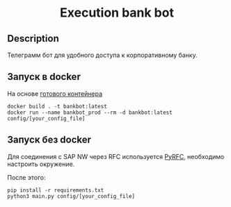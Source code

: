 <h1 align="center">Execution bank bot</h1>

## Description

Телеграмм бот для удобного доступа к корпоративному банку.

## Запуск в docker

На основе <a  href="https://hub.docker.com/repository/docker/nektoman/sapnwsdk">готового контейнера</a>
```
docker build . -t bankbot:latest
docker run --name bankbot_prod --rm -d bankbot:latest config/[your_config_file]
```

## Запуск без docker

Для соединения с SAP NW через RFC используется <a  href="http://sap.github.io/PyRFC/install.html">PyRFC</a>, необходимо настроить окружение.

После этого:
```
pip install -r requirements.txt
python3 main.py config/[your_config_file]
